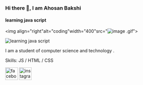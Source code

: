 ### Hi there 👋, I am Ahosan Bakshi
#### learning java script
<img align="right"alt="coding"width="400"src="![image](https://github.com/Tanjil94/Tanjil94/assets/160991365/82599356-c15f-4635-b01f-fc7678d37f04)
.gif">

![learning java script](https://scontent.fdac7-1.fna.fbcdn.net/v/t39.30808-6/332278893_6335290916516008_2352747571073130569_n.jpg?_nc_cat=106&ccb=1-7&_nc_sid=783fdb&_nc_eui2=AeHxGuQQTVeAldfGMBQK95znfZeyTxS-chp9l7JPFL5yGsSruYmuf5fMKKxQpTAyvsauYHW-6oh5AR3QtnSL9Qal&_nc_ohc=OILUGwIUEpwAX80R08a&_nc_ht=scontent.fdac7-1.fna&oh=00_AfBXdh-cfKP4fu0B1J4A1muc4a3668ppeGnuVfUM1tbctw&oe=65DD22CD)

I am a student of computer science and technology .

Skills: JS / HTML / CSS

 [<img src='https://cdn.jsdelivr.net/npm/simple-icons@3.0.1/icons/facebook.svg' alt='facebook' height='40'>](https://www.facebook.com/B.M.AhiTanjil)  [<img src='https://cdn.jsdelivr.net/npm/simple-icons@3.0.1/icons/instagram.svg' alt='instagram' height='40'>](https://www.instagram.com/shiktobakshi/)  

